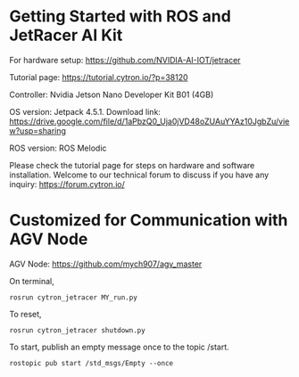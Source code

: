 # Getting Started with ROS and JetRacer AI Kit
For hardware setup: https://github.com/NVIDIA-AI-IOT/jetracer

Tutorial page: https://tutorial.cytron.io/?p=38120

Controller: Nvidia Jetson Nano Developer Kit B01 (4GB)

OS version: Jetpack 4.5.1.
Download link: https://drive.google.com/file/d/1aPbzQ0_Uja0jVD48oZUAuYYAz10JgbZu/view?usp=sharing

ROS version: ROS Melodic

Please check the tutorial page for steps on hardware and software installation.
Welcome to our technical forum to discuss if you have any inquiry: https://forum.cytron.io/

# Customized for Communication with AGV Node
AGV Node: https://github.com/mych907/agv_master

On terminal,

```
rosrun cytron_jetracer MY_run.py
```

To reset,

```
rosrun cytron_jetracer shutdown.py
```

To start, publish an empty message once to the topic /start.

```
rostopic pub start /std_msgs/Empty --once
```
